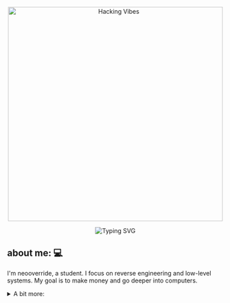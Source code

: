 <p align="center">
  <img src="https://media3.giphy.com/media/v1.Y2lkPTc5MGI3NjExMDg1dnN5bHAybHhiOXR3cmNhb213ZDFueGhia2d4bDZ6d3Z2MzBpMCZlcD12MV9pbnRlcm5hbF9naWZfYnlfaWQmY3Q9Zw/Ozf4qM5aX1qUqwtmFF/giphy.gif" alt="Hacking Vibes" width="500"/>
</p>

<p align="center">
  <img src="https://readme-typing-svg.demolab.com?font=Fira+Code&pause=1000&color=FFFF33&center=true&vCenter=true&width=550&lines=I+don't+play+games%2C+I+reverse+them.;Shells+don't+scare+me.+They+respond." alt="Typing SVG" />
</p>


## about me: 💻
I'm neooverride, a student. I focus on reverse engineering and low-level systems. My goal is to make money and go deeper into computers.
<details>
  <summary>A bit more:</summary>
  <br>
  <ol>
    <li><strong>Name:</strong> Alishba Abdul.</li>
    <li><strong>From:</strong> Pakistan.</li>
    <li><strong>Hobby:</strong> Coin collecting.</li>
    <li><strong>Friend:</strong> AI.</li>
    <li><strong>Fact:</strong> I prefer working alone.</li>
  </ol>
</details>

